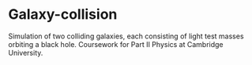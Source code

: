 # Galaxy-collision
Simulation of two colliding galaxies, each consisting of light test masses orbiting a black hole. Coursework for Part II Physics at Cambridge University. 
